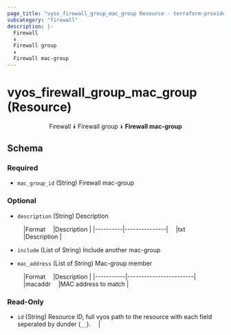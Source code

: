 ```yaml
---
page_title: "vyos_firewall_group_mac_group Resource - terraform-provider-vyos"
subcategory: "firewall"
description: |-
  Firewall
  ⯯
  Firewall group
  ⯯
  Firewall mac-group
---
```


# vyos_firewall_group_mac_group (Resource)
<center>

Firewall
⯯
Firewall group
⯯
**Firewall mac-group**


</center>

## Schema

### Required

- `mac_group_id` (String) Firewall mac-group

### Optional

- `description` (String) Description

    &emsp;|Format  &emsp;|Description  |
    |----------|---------------|
    &emsp;|txt     &emsp;|Description  |
- `include` (List of String) Include another mac-group
- `mac_address` (List of String) Mac-group member

    &emsp;|Format   &emsp;|Description           |
    |-----------|------------------------|
    &emsp;|macaddr  &emsp;|MAC address to match  |

### Read-Only

- `id` (String) Resource ID, full vyos path to the resource with each field seperated by dunder (`__`).  &emsp;|
